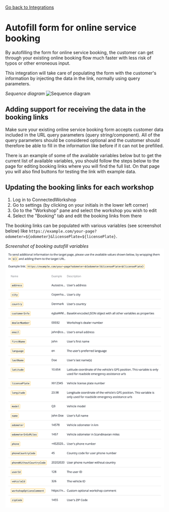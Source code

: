[Go back to Integrations](./integrations/intro)

# Autofill form for online service booking
By autofilling the form for online service booking, the customer can get through your existing online booking flow much faster with less risk of typos or other erroneous input.

This integration will take care of populating the form with the customer's information by injecting the data in the link, normally using query parameters.

_Sequence diagram_
![Sequence diagram](./booking-autofill-sequence-diagram.png)

## Adding support for receiving the data in the booking links
Make sure your existing online service booking form accepts customer data included in the URL query parameters (query string/component). All of the query parameters should be considered optional and the customer should therefore be able to fill in the information like before if it can not be prefilled.

There is an example of some of the available variables below but to get the current list of available variables, you should follow the steps below to the page for editing booking links where you will find the full list. On that page you will also find buttons for testing the link with example data.

## Updating the booking links for each workshop
1. Log in to ConnectedWorkshop
2. Go to settings (by clicking on your initials in the lower left corner)
3. Go to the "Workshop" pane and select the workshop you wish to edit
4. Select the "Booking" tab and edit the booking links from there

The booking links can be populated with various variables (see screenshot below) like `https://example.com/your-page?odometer=${odometer}&licensePlate=${licensePlate}`.

_Screenshot of booking autofill variables_
![Booking autofill variables](./booking-autofill-variables-screenshot.png)
